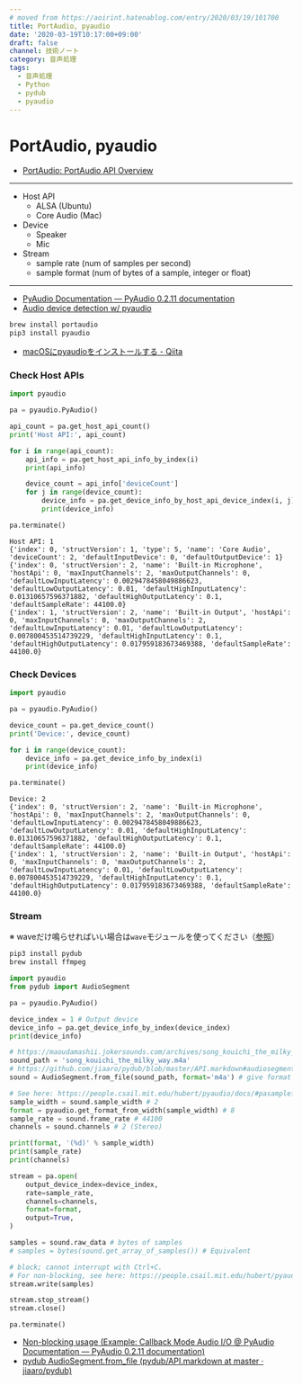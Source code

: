 ```yaml
---
# moved from https://aoirint.hatenablog.com/entry/2020/03/19/101700
title: PortAudio, pyaudio
date: '2020-03-19T10:17:00+09:00'
draft: false
channel: 技術ノート
category: 音声処理
tags:
  - 音声処理
  - Python
  - pydub
  - pyaudio
---
```

# PortAudio, pyaudio

- [PortAudio: PortAudio API Overview](http://portaudio.com/docs/v19-doxydocs/api_overview.html)

---

- Host API
  - ALSA (Ubuntu)
  - Core Audio (Mac)
- Device
  - Speaker
  - Mic
- Stream
  - sample rate (num of samples per second)
  - sample format (num of bytes of a sample, integer or float)

---

- [PyAudio Documentation — PyAudio 0.2.11 documentation](https://people.csail.mit.edu/hubert/pyaudio/docs/)
- [Audio device detection w/ pyaudio](https://gist.github.com/mansam/9332445)

```sh
brew install portaudio
pip3 install pyaudio
```

- [macOSにpyaudioをインストールする - Qiita](https://qiita.com/mayfair/items/abb59ebf503cc294a581)

### Check Host APIs

```python
import pyaudio

pa = pyaudio.PyAudio()

api_count = pa.get_host_api_count()
print('Host API:', api_count)

for i in range(api_count):
    api_info = pa.get_host_api_info_by_index(i)
    print(api_info)

    device_count = api_info['deviceCount']
    for j in range(device_count):
        device_info = pa.get_device_info_by_host_api_device_index(i, j)
        print(device_info)

pa.terminate()
```

```
Host API: 1
{'index': 0, 'structVersion': 1, 'type': 5, 'name': 'Core Audio', 'deviceCount': 2, 'defaultInputDevice': 0, 'defaultOutputDevice': 1}
{'index': 0, 'structVersion': 2, 'name': 'Built-in Microphone', 'hostApi': 0, 'maxInputChannels': 2, 'maxOutputChannels': 0, 'defaultLowInputLatency': 0.0029478458049886623, 'defaultLowOutputLatency': 0.01, 'defaultHighInputLatency': 0.01310657596371882, 'defaultHighOutputLatency': 0.1, 'defaultSampleRate': 44100.0}
{'index': 1, 'structVersion': 2, 'name': 'Built-in Output', 'hostApi': 0, 'maxInputChannels': 0, 'maxOutputChannels': 2, 'defaultLowInputLatency': 0.01, 'defaultLowOutputLatency': 0.007800453514739229, 'defaultHighInputLatency': 0.1, 'defaultHighOutputLatency': 0.017959183673469388, 'defaultSampleRate': 44100.0}
```

### Check Devices

```python
import pyaudio

pa = pyaudio.PyAudio()

device_count = pa.get_device_count()
print('Device:', device_count)

for i in range(device_count):
    device_info = pa.get_device_info_by_index(i)
    print(device_info)

pa.terminate()
```

```
Device: 2
{'index': 0, 'structVersion': 2, 'name': 'Built-in Microphone', 'hostApi': 0, 'maxInputChannels': 2, 'maxOutputChannels': 0, 'defaultLowInputLatency': 0.0029478458049886623, 'defaultLowOutputLatency': 0.01, 'defaultHighInputLatency': 0.01310657596371882, 'defaultHighOutputLatency': 0.1, 'defaultSampleRate': 44100.0}
{'index': 1, 'structVersion': 2, 'name': 'Built-in Output', 'hostApi': 0, 'maxInputChannels': 0, 'maxOutputChannels': 2, 'defaultLowInputLatency': 0.01, 'defaultLowOutputLatency': 0.007800453514739229, 'defaultHighInputLatency': 0.1, 'defaultHighOutputLatency': 0.017959183673469388, 'defaultSampleRate': 44100.0}
```

### Stream

※ waveだけ鳴らせればいい場合は`wave`モジュールを使ってください（[参照](https://people.csail.mit.edu/hubert/pyaudio/docs/#example-blocking-mode-audio-i-o)）

```sh
pip3 install pydub
brew install ffmpeg
```

```python
import pyaudio
from pydub import AudioSegment

pa = pyaudio.PyAudio()

device_index = 1 # Output device
device_info = pa.get_device_info_by_index(device_index)
print(device_info)

# https://maoudamashii.jokersounds.com/archives/song_kouichi_the_milky_way.html
sound_path = 'song_kouichi_the_milky_way.m4a'
# https://github.com/jiaaro/pydub/blob/master/API.markdown#audiosegmentfrom_file
sound = AudioSegment.from_file(sound_path, format='m4a') # give format explicitly

# See here: https://people.csail.mit.edu/hubert/pyaudio/docs/#pasampleformat
sample_width = sound.sample_width # 2
format = pyaudio.get_format_from_width(sample_width) # 8
sample_rate = sound.frame_rate # 44100
channels = sound.channels # 2 (Stereo)

print(format, '(%d)' % sample_width)
print(sample_rate)
print(channels)

stream = pa.open(
    output_device_index=device_index,
    rate=sample_rate,
    channels=channels,
    format=format,
    output=True,
)

samples = sound.raw_data # bytes of samples
# samples = bytes(sound.get_array_of_samples()) # Equivalent

# block; cannot interrupt with Ctrl+C.
# For non-blocking, see here: https://people.csail.mit.edu/hubert/pyaudio/docs/#example-callback-mode-audio-i-o
stream.write(samples)

stream.stop_stream()
stream.close()

pa.terminate()
```

- [Non-blocking usage (Example: Callback Mode Audio I/O @ PyAudio Documentation — PyAudio 0.2.11 documentation)](https://people.csail.mit.edu/hubert/pyaudio/docs/#example-callback-mode-audio-i-o)
- [pydub AudioSegment.from_file (pydub/API.markdown at master · jiaaro/pydub)](https://github.com/jiaaro/pydub/blob/master/API.markdown#audiosegmentfrom_file)
